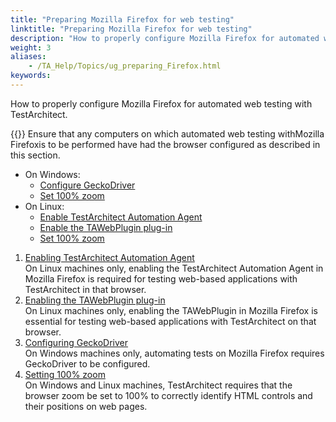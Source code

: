```yaml
--- 
title: "Preparing Mozilla Firefox for web testing"
linktitle: "Preparing Mozilla Firefox for web testing"
description: "How to properly configure Mozilla Firefox for automated web testing with TestArchitect."
weight: 3
aliases: 
    - /TA_Help/Topics/ug_preparing_Firefox.html
keywords: 
---
```


How to properly configure Mozilla Firefox for automated web testing with TestArchitect.

{{<note>}} Ensure that any computers on which automated web testing withMozilla Firefoxis to be performed have had the browser configured as described in this section.

-   On Windows:
    -   [Configure GeckoDriver](/automation-guide/application-testing/testing-web-and-ria-applications/testing-web-applications/automated-web-testing-with-non-webdriver/preparing-web-browsers/preparing-mozilla-firefox-for-web-testing/configuring-geckodriver)
    -   [Set 100% zoom](/automation-guide/application-testing/testing-web-and-ria-applications/testing-web-applications/automated-web-testing-with-non-webdriver/preparing-web-browsers/preparing-mozilla-firefox-for-web-testing/setting-100-zoom)
-   On Linux:
    -   [Enable TestArchitect Automation Agent](/automation-guide/application-testing/testing-web-and-ria-applications/testing-web-applications/automated-web-testing-with-non-webdriver/preparing-web-browsers/preparing-mozilla-firefox-for-web-testing/enabling-testarchitect-automation-agent)
    -   [Enable the TAWebPlugin plug-in](/automation-guide/application-testing/testing-web-and-ria-applications/testing-web-applications/automated-web-testing-with-non-webdriver/preparing-web-browsers/preparing-mozilla-firefox-for-web-testing/enabling-the-tawebplugin-plug-in)
    -   [Set 100% zoom](/automation-guide/application-testing/testing-web-and-ria-applications/testing-web-applications/automated-web-testing-with-non-webdriver/preparing-web-browsers/preparing-mozilla-firefox-for-web-testing/setting-100-zoom)

1.  [Enabling TestArchitect Automation Agent](/automation-guide/application-testing/testing-web-and-ria-applications/testing-web-applications/automated-web-testing-with-non-webdriver/preparing-web-browsers/preparing-mozilla-firefox-for-web-testing/enabling-testarchitect-automation-agent)  
On Linux machines only, enabling the TestArchitect Automation Agent in Mozilla Firefox is required for testing web-based applications with TestArchitect in that browser.
2.  [Enabling the TAWebPlugin plug-in](/automation-guide/application-testing/testing-web-and-ria-applications/testing-web-applications/automated-web-testing-with-non-webdriver/preparing-web-browsers/preparing-mozilla-firefox-for-web-testing/enabling-the-tawebplugin-plug-in)  
On Linux machines only, enabling the TAWebPlugin in Mozilla Firefox is essential for testing web-based applications with TestArchitect on that browser.
3.  [Configuring GeckoDriver](/automation-guide/application-testing/testing-web-and-ria-applications/testing-web-applications/automated-web-testing-with-non-webdriver/preparing-web-browsers/preparing-mozilla-firefox-for-web-testing/configuring-geckodriver)  
On Windows machines only, automating tests on Mozilla Firefox requires GeckoDriver to be configured.
4.  [Setting 100% zoom](/automation-guide/application-testing/testing-web-and-ria-applications/testing-web-applications/automated-web-testing-with-non-webdriver/preparing-web-browsers/preparing-mozilla-firefox-for-web-testing/setting-100-zoom)  
On Windows and Linux machines, TestArchitect requires that the browser zoom be set to 100% to correctly identify HTML controls and their positions on web pages.


